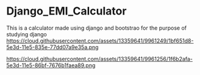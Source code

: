 # Django_EMI_Calculator
This is a calculator made using django and bootstrao for the purpose of studying django
https://cloud.githubusercontent.com/assets/13359641/9961249/1bf651d8-5e3d-11e5-835e-77dd07a9e35a.png

https://cloud.githubusercontent.com/assets/13359641/9961256/1f6b2afa-5e3d-11e5-86bf-7676b1faea89.png
